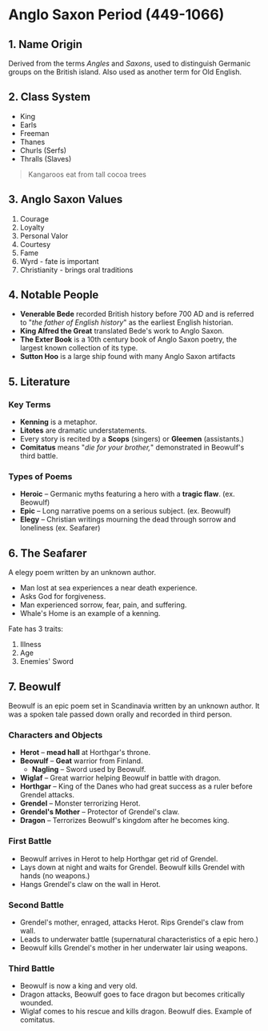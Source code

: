 # Anglo Saxon Period (449-1066)

## 1. Name Origin

Derived from the terms _Angles_ and _Saxons_, used to distinguish Germanic groups on the British island. Also used as another term for Old English.

## 2. Class System

- King
- Earls
- Freeman
- Thanes
- Churls (Serfs)
- Thralls (Slaves)


> Kangaroos eat from tall cocoa trees

## 3. Anglo Saxon Values

1. Courage
2. Loyalty
3. Personal Valor
4. Courtesy
5. Fame
6. Wyrd - fate is important
7. Christianity - brings oral traditions

## 4. Notable People

- **Venerable Bede**  recorded British history before 700 AD and is referred to "_the father of English history_" as the earliest English historian.
- **King Alfred the Great** translated Bede's work to Anglo Saxon.
- **The Exter Book** is a 10th century book of Anglo Saxon poetry, the largest known collection of its type.
- **Sutton Hoo** is a large ship found with many Anglo Saxon artifacts

## 5. Literature

### Key Terms

- **Kenning** is a metaphor.
- **Litotes**  are dramatic understatements.
- Every story is recited by a **Scops** (singers) or **Gleemen** (assistants.)
- **Comitatus** means "_die for your brother,_" demonstrated in Beowulf's third battle.

### Types of Poems

- **Heroic** – Germanic myths featuring a hero with a **tragic flaw**. (ex. Beowulf)
- **Epic** – Long narrative poems on a serious subject. (ex. Beowulf)
- **Elegy** – Christian writings mourning the dead through sorrow and loneliness (ex. Seafarer)

## 6. The Seafarer

A elegy poem written by an unknown author.

- Man lost at sea experiences a near death experience.
- Asks God for forgiveness.
- Man experienced sorrow, fear, pain, and suffering.
- Whale's Home is an example of a kenning.

Fate has 3 traits:

1. Illness
2. Age
3. Enemies' Sword

## 7. Beowulf

Beowulf is an epic poem set in Scandinavia written by an unknown author. It was a spoken tale passed down orally and recorded in third person.

### Characters and Objects

- **Herot** – **mead hall** at Horthgar's throne.
- **Beowulf** – **Geat** warrior from Finland.
  - **Nagling** – Sword used by Beowulf.
- **Wiglaf** – Great warrior helping Beowulf in battle with dragon.
- **Horthgar** – King of the Danes who had  great success as a ruler before Grendel attacks.
- **Grendel** – Monster terrorizing Herot.
- **Grendel's Mother** – Protector of Grendel's claw.
- **Dragon** – Terrorizes Beowulf's kingdom after he becomes king.

### First Battle

- Beowulf arrives in Herot to help Horthgar get rid of Grendel.
- Lays down at night and waits for Grendel. Beowulf kills Grendel with hands (no weapons.)
- Hangs Grendel's claw on the wall in Herot.

### Second Battle

- Grendel's mother, enraged, attacks Herot. Rips Grendel's claw from wall.
- Leads to underwater battle (supernatural characteristics of a epic hero.)
- Beowulf kills Grendel's mother in her underwater lair using weapons.

### Third Battle

- Beowulf is now a king and very old.
- Dragon attacks, Beowulf goes to face dragon but becomes critically wounded.
- Wiglaf comes to his rescue and kills dragon. Beowulf dies. Example of comitatus.